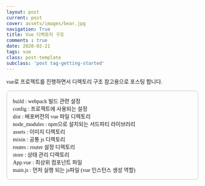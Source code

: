 ```yaml
---
layout: post
current: post
cover: assets/images/bear.jpg 
navigation: True
title: Vue 디렉토리 구조
comments : true
date: 2020-02-21
tags: vue
class: post-template
subclass: 'post tag-getting-started'
---
```


<p style="font-family:nanum;text-align:justify">
    vue로 프로젝트를 진행하면서 디렉토리 구조 참고용으로 포스팅 합니다.
</p>
<p style="font-family:nanum;text-align:left">
    <ul style="padding:15px;font-family:nanum;list-style:none;text-align:left;border:2px solid #dfdfdf;border-radius:10px">
        <li>build : webpack 빌드 관련 설정 </li>
        <li>config : 프로젝트에 사용되는 설정 </li>
        <li>dist : 배포버전의 vue 파일 디렉토리</li>
        <li>node_modules : npm으로 설치되는 서드파티 라이브러리</li>
        <li>assets : 이미지 디렉토리</li>
        <li>mixin : 공통 js 디렉토리</li>
        <li>routes : router 설정 디렉토리</li>
        <li>store : 상태 관리 디렉토리 </li>
        <li>App.vue : 최상위 컴포넌트 파일</li>
        <li>main.js : 먼저 실행 되는 js파일 (vue 인스턴스 생성 역할)</li>
    </ul>
    
</p>

